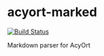 # acyort-marked

[![Build Status](https://travis-ci.org/acyortjs/acyort-marked.svg?branch=master)](https://travis-ci.org/acyortjs/acyort-marked)

Markdown parser for AcyOrt
